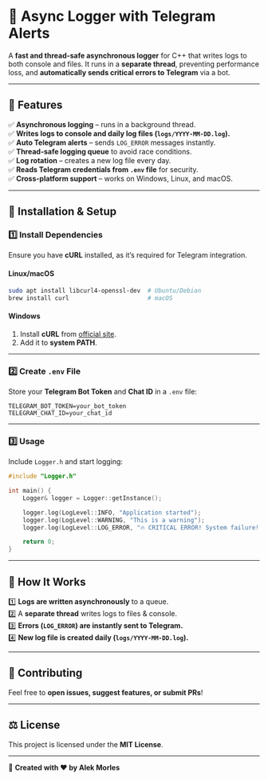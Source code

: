 # 📝 Async Logger with Telegram Alerts

A **fast and thread-safe asynchronous logger** for C++ that writes logs to both console and files. It runs in a **separate thread**, preventing performance loss, and **automatically sends critical errors to Telegram** via a bot.

---

## 📌 Features
✅ **Asynchronous logging** – runs in a background thread.  
✅ **Writes logs to console and daily log files (`logs/YYYY-MM-DD.log`).**  
✅ **Auto Telegram alerts** – sends `LOG_ERROR` messages instantly.  
✅ **Thread-safe logging queue** to avoid race conditions.  
✅ **Log rotation** – creates a new log file every day.  
✅ **Reads Telegram credentials from `.env` file** for security.  
✅ **Cross-platform support** – works on Windows, Linux, and macOS.  

---

## 🚀 Installation & Setup

### **1️⃣ Install Dependencies**
Ensure you have **cURL** installed, as it’s required for Telegram integration.

#### **Linux/macOS**
```sh
sudo apt install libcurl4-openssl-dev  # Ubuntu/Debian
brew install curl                      # macOS
```

#### **Windows**
1. Install **cURL** from [official site](https://curl.se/).
2. Add it to **system PATH**.

---

### **2️⃣ Create `.env` File**
Store your **Telegram Bot Token** and **Chat ID** in a `.env` file:
```
TELEGRAM_BOT_TOKEN=your_bot_token
TELEGRAM_CHAT_ID=your_chat_id
```

---

### **3️⃣ Usage**
Include `Logger.h` and start logging:

```cpp
#include "Logger.h"

int main() {
    Logger& logger = Logger::getInstance();

    logger.log(LogLevel::INFO, "Application started");
    logger.log(LogLevel::WARNING, "This is a warning");
    logger.log(LogLevel::LOG_ERROR, "🔥 CRITICAL ERROR! System failure!");

    return 0;
}
```

---

## 🎯 How It Works
1️⃣ **Logs are written asynchronously** to a queue.  
2️⃣ A **separate thread** writes logs to files & console.  
3️⃣ **Errors (`LOG_ERROR`) are instantly sent to Telegram.**  
4️⃣ **New log file is created daily (`logs/YYYY-MM-DD.log`).**  

---

## 📩 Contributing
Feel free to **open issues, suggest features, or submit PRs**!  

---

## ⚖️ License
This project is licensed under the **MIT License**.

---

🔗 **Created with ❤️ by Alek Morles**
